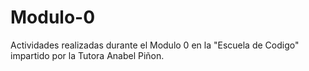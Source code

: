# Modulo-0
Actividades realizadas durante el Modulo 0 en la "Escuela de Codigo" impartido por la Tutora Anabel Piñon.
